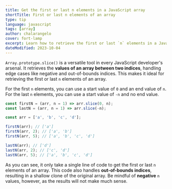 ```yaml
---
title: Get the first or last n elements in a JavaScript array
shortTitle: First or last n elements of an array
type: tip
language: javascript
tags: [array]
author: chalarangelo
cover: fort-lamp
excerpt: Learn how to retrieve the first or last `n` elements in a JavaScript array with a single line of code.
dateModified: 2023-10-04
---
```


`Array.prototype.slice()` is a versatile tool in every JavaScript developer's arsenal. It retrieves the **values of an array between two indices**, handling edge cases like negative and out-of-bounds indices. This makes it ideal for retrieving the first or last `n` elements of an array.

For the first `n` elements, you can use a start value of `0` and an end value of `n`. For the last `n` elements, you can use a start value of `-n` and no end value.

```js
const firstN = (arr, n = 1) => arr.slice(0, n);
const lastN = (arr, n = 1) => arr.slice(-n);

const arr = ['a', 'b', 'c', 'd'];

firstN(arr); // ['a']
firstN(arr, 2); // ['a', 'b']
firstN(arr, 5); // ['a', 'b', 'c', 'd']

lastN(arr); // ['d']
lastN(arr, 2); // ['c', 'd']
lastN(arr, 5); // ['a', 'b', 'c', 'd']
```

As you can see, it only take a single line of code to get the first or last `n` elements of an array. This code also handles **out-of-bounds indices**, resulting in a shallow clone of the original array. Be mindful of **negative** `n` values, however, as the results will not make much sense.
